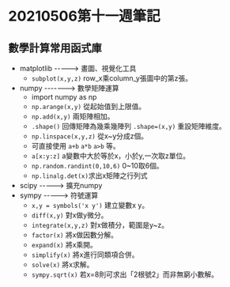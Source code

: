 # 20210506第十一週筆記
## 數學計算常用函式庫
* matplotlib -----> 畫圖、視覺化工具
  * ```subplot(x,y,z)``` row_x乘column_y張圖中的第z張。
* numpy -------> 數學矩陣運算
  * import numpy as np
  * ```np.arange(x,y)``` 從起始值到上限值。
  * ```np.add(x,y)``` 兩矩陣相加。
  * ```.shape()``` 回傳矩陣為幾乘幾陣列  ```.shape=(x,y)``` 重設矩陣維度。
  * ```np.linspace(x,y,z)```  從x~y分成z個。
  * 可直接使用 ```a+b``` ```a*b``` ```a>b``` 等。
  * ```a[x:y:z]``` a變數中大於等於x，小於y,一次取z單位。 
  * ```np.random.randint(0,10,6)``` 0~10取6個。
  *  ```np.linalg.det(x)```求出x矩陣之行列式
* scipy -----> 擴充numpy
* sympy -----> 符號運算
  *  ```x,y = symbols('x y')``` 建立變數x y。
  *  ```diff(x,y)``` 對x做y微分。
  *  ```integrate(x,y,z)``` 對x做積分，範圍是y~z。
  *  ```factor(x)``` 將x做因數分解。
  *  ```expand(x)``` 將x乘開。
  *  ```simplify(x)``` 將x進行同類項合併。
  *  ```solve(x)``` 將x求解。
  *  ```sympy.sqrt(x)``` 若x=8則可求出「2根號2」而非無窮小數解。
  
